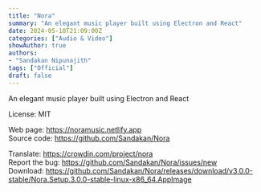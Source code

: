```yaml
---
title: "Nora"
summary: "An elegant music player built using Electron and React"
date: 2024-05-10T21:09:00Z
categories: ["Audio & Video"]
showAuthor: true
authors:
- "Sandakan Nipunajith"
tags: ["Official"]
draft: false
---
```


An elegant music player built using Electron and React

License: MIT

Web page: <https://noramusic.netlify.app>  
Source code: <https://github.com/Sandakan/Nora>

Translate: <https://crowdin.com/project/nora>  
Report the bug: <https://github.com/Sandakan/Nora/issues/new>  
Download: <https://github.com/Sandakan/Nora/releases/download/v3.0.0-stable/Nora.Setup.3.0.0-stable-linux-x86_64.AppImage>
